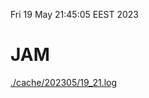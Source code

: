Fri 19 May 21:45:05 EEST 2023
# JAM
<a href='./cache/202305/19_21.log'>./cache/202305/19_21.log</a>
